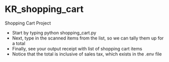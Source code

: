 # KR_shopping_cart
Shopping Cart Project
- Start by typing python shopping_cart.py
- Next, type in the scanned items from the list, so we can tally them up for a total
- Finally, see your output receipt with  list of shopping cart items 
- Notice that the total is inclusive of sales tax, which exists in the .env file